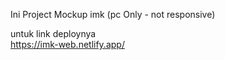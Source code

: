 Ini Project Mockup imk (pc Only - not responsive)

untuk link deploynya <br>
https://imk-web.netlify.app/
